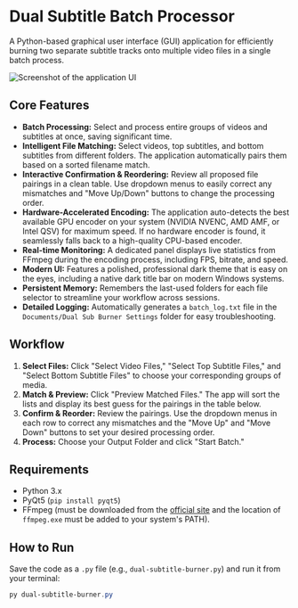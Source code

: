 # Dual Subtitle Batch Processor

A Python-based graphical user interface (GUI) application for efficiently burning two separate subtitle tracks onto multiple video files in a single batch process.

![Screenshot of the application UI](https://i.imgur.com/BNIzRVh.png)

## Core Features

* **Batch Processing:** Select and process entire groups of videos and subtitles at once, saving significant time.
* **Intelligent File Matching:** Select videos, top subtitles, and bottom subtitles from different folders. The application automatically pairs them based on a sorted filename match.
* **Interactive Confirmation & Reordering:** Review all proposed file pairings in a clean table. Use dropdown menus to easily correct any mismatches and "Move Up/Down" buttons to change the processing order.
* **Hardware-Accelerated Encoding:** The application auto-detects the best available GPU encoder on your system (NVIDIA NVENC, AMD AMF, or Intel QSV) for maximum speed. If no hardware encoder is found, it seamlessly falls back to a high-quality CPU-based encoder.
* **Real-time Monitoring:** A dedicated panel displays live statistics from FFmpeg during the encoding process, including FPS, bitrate, and speed.
* **Modern UI:** Features a polished, professional dark theme that is easy on the eyes, including a native dark title bar on modern Windows systems.
* **Persistent Memory:** Remembers the last-used folders for each file selector to streamline your workflow across sessions.
* **Detailed Logging:** Automatically generates a `batch_log.txt` file in the `Documents/Dual Sub Burner Settings` folder for easy troubleshooting.

## Workflow

1.  **Select Files:** Click "Select Video Files," "Select Top Subtitle Files," and "Select Bottom Subtitle Files" to choose your corresponding groups of media.
2.  **Match & Preview:** Click "Preview Matched Files." The app will sort the lists and display its best guess for the pairings in the table below.
3.  **Confirm & Reorder:** Review the pairings. Use the dropdown menus in each row to correct any mismatches and the "Move Up" and "Move Down" buttons to set your desired processing order.
4.  **Process:** Choose your Output Folder and click "Start Batch."

## Requirements

* Python 3.x
* PyQt5 (`pip install pyqt5`)
* FFmpeg (must be downloaded from the [official site](https://ffmpeg.org/download.html) and the location of `ffmpeg.exe` must be added to your system's PATH).

## How to Run

Save the code as a `.py` file (e.g., `dual-subtitle-burner.py`) and run it from your terminal:
```powershell
py dual-subtitle-burner.py